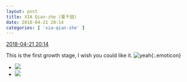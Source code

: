 ```yaml
---
layout: post
title: XIA Qian-zhe (夏千喆)
date: 2018-04-21 20:14
categories: [ 'xia-qian-zhe' ]
---
```


<div class="weibo-info">
  <a href="https://weibo.com/6505420082/Gd9e62ETo">2018-04-21 20:14</a>
</div>

This is the first growth stage, I wish you could like it. ![yeah](https://img.t.sinajs.cn/t4/appstyle/expression/ext/normal/29/2018new_ye_org.png){:.emoticon}

<!-- more -->

<ul class="weibo-pic-list-1">
  <li class="weibo-pic">
    <a href="http://wx3.sinaimg.cn/mw690/0076g4Wmgy1fqkjgdfwfqj30qo1bfk2t.jpg"><img src="http://wx3.sinaimg.cn/thumb150/0076g4Wmgy1fqkjgdfwfqj30qo1bfk2t.jpg"/></a>
  </li>
  <li class="weibo-pic">
    <a href="http://wx1.sinaimg.cn/mw690/0076g4Wmgy1fqkjgbzcj9j31bf0qo145.jpg"><img src="http://wx1.sinaimg.cn/thumb150/0076g4Wmgy1fqkjgbzcj9j31bf0qo145.jpg"/></a>
  </li>
</ul>
